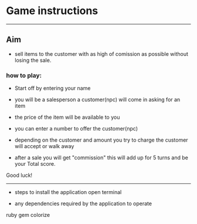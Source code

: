 # Game instructions
---
## Aim
* sell items to the customer with as high of comission as possible without losing the sale.

### how to play:
* Start off by entering your name

* you will be a salesperson a customer(npc) will come in asking 
for an item

* the price of the item will be available to you

* you can enter a number to offer the customer(npc)

* depending on the customer and amount you try to charge 
the customer will accept or walk away

* after a sale you will get "commission" this will add up for 5 turns and be your Total score.

Good luck!

---

- steps to install the application 
open terminal

- any dependencies required by the application to operate

ruby gem colorize
